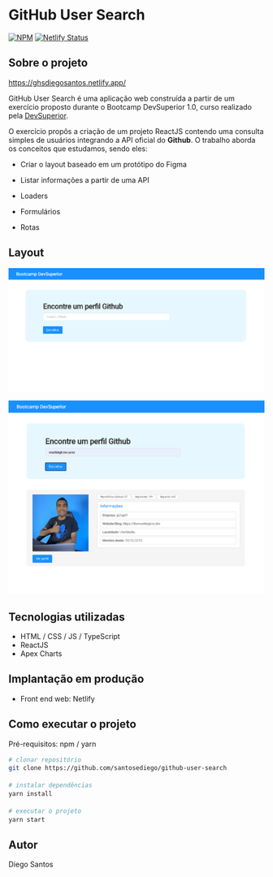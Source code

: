 # GitHub User Search
[![NPM](https://img.shields.io/npm/l/react)](https://github.com/santosediego/github-user-search/blob/main/LICENSE) 
[![Netlify Status](https://api.netlify.com/api/v1/badges/a3085207-e940-4deb-85b5-d6e395db902a/deploy-status)](https://app.netlify.com/sites/ghsdiegosantos/deploys)

## Sobre o projeto

https://ghsdiegosantos.netlify.app/

GitHub User Search é uma aplicação web construída a partir de um exercício proposto durante o Bootcamp DevSuperior 1.0, curso realizado pela [DevSuperior](https://devsuperior.com "Site da DevSuperior").

O exercício propôs a criação de um projeto ReactJS contendo uma consulta simples de usuários integrando a API oficial do **Github**. O trabalho aborda os conceitos que estudamos, sendo eles:

-   Criar o layout baseado em um protótipo do Figma

-   Listar informações a partir de uma API

-   Loaders

-   Formulários

-   Rotas

## Layout
![Web 1](https://github.com/santosediego/assets/blob/main/github-user-search/githubsearch001.png)

![Web 2](https://github.com/santosediego/assets/blob/main/github-user-search/githubsearch002.png)

## Tecnologias utilizadas
- HTML / CSS / JS / TypeScript
- ReactJS
- Apex Charts
## Implantação em produção
- Front end web: Netlify

## Como executar o projeto
Pré-requisitos: npm / yarn

```bash
# clonar repositório
git clone https://github.com/santosediego/github-user-search

# instalar dependências
yarn install

# executar o projeto
yarn start
```

## Autor

Diego Santos
